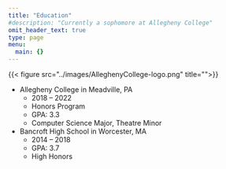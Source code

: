 ```yaml
---
title: "Education"
#description: "Currently a sophomore at Allegheny College"
omit_header_text: true
type: page
menu:
  main: {}
---
```

{{< figure src="../images/AlleghenyCollege-logo.png" title="">}}<br>
* Allegheny College in Meadville, PA
  - 2018 – 2022
  - Honors Program
  - GPA: 3.3
  - Computer Science Major, Theatre Minor
* Bancroft High School in Worcester, MA
  - 2014 – 2018
  - GPA: 3.7
  - High Honors
